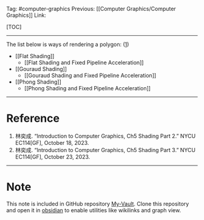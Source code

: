 Tag: #computer-graphics 
Previous: [[Computer Graphics/Computer Graphics]]
Link: 

[TOC]

---

The list below is ways of rendering a polygon: (<u>1</u>)

- [[Flat Shading]]
	- [[Flat Shading and Fixed Pipeline Acceleration]]
- [[Gouraud Shading]]
	- [[Gouraud Shading and Fixed Pipeline Acceleration]]
- [[Phong Shading]]
	- [[Phong Shading and Fixed Pipeline Acceleration]]

---

# Reference

1. 林奕成. “Introduction to Computer Graphics, Ch5 Shading Part 2.” NYCU EC114[GF], October 18, 2023.
2. 林奕成. “Introduction to Computer Graphics, Ch5 Shading Part 3.” NYCU EC114[GF], October 23, 2023.

---

# Note

This note is included in GitHub repository [My-Vault](https://github.com/LittleD3092/My-Vault.git). Clone this repository and open it in [obsidian](https://obsidian.md/) to enable utilities like wikilinks and graph view.